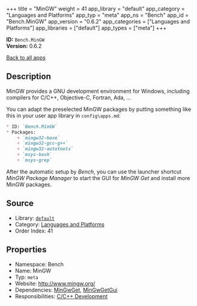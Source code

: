 ﻿+++
title = "MinGW"
weight = 41
app_library = "default"
app_category = "Languages and Platforms"
app_typ = "meta"
app_ns = "Bench"
app_id = "Bench.MinGW"
app_version = "0.6.2"
app_categories = ["Languages and Platforms"]
app_libraries = ["default"]
app_types = ["meta"]
+++

**ID:** `Bench.MinGW`  
**Version:** 0.6.2  
<!--more-->

[Back to all apps](/apps/)

## Description
MinGW provides a GNU development environment for Windows,
including compilers for C/C++, Objective-C, Fortran, Ada, ...


You can adapt the preselected MinGW packages
by putting something like this in your user app library in `config\apps.md`:

```Markdown
* ID: `Bench.MinGW`
* Packages:
    + `mingw32-base`
    + `mingw32-gcc-g++`
    + `mingw32-autotools`
    + `msys-bash`
    + `msys-grep`
```

After the automatic setup by _Bench_, you can use the launcher shortcut
_MinGW Package Manager_ to start the GUI for _MinGW Get_
and install more MinGW packages.

## Source

* Library: [`default`](/app_libraries/default)
* Category: [Languages and Platforms](/app_categories/languages-and-platforms)
* Order Index: 41

## Properties

* Namespace: Bench
* Name: MinGW
* Typ: `meta`
* Website: <http://www.mingw.org/>
* Dependencies: [MinGwGet](/apps/Bench.MinGwGet), [MinGwGetGui](/apps/Bench.MinGwGetGui)
* Responsibilities: [C/C++ Development](/apps/Bench.Group.CppDevelopment)

